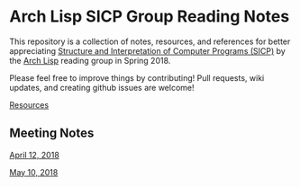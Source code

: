 # Arch Lisp SICP Group Reading Notes 

This repository is a collection of notes, resources, and references for better appreciating [Structure and Interpretation of Computer Programs (SICP)][0] by the [Arch Lisp][1] reading group in Spring 2018.

Please feel free to improve things by contributing!  Pull requests, wiki updates, and creating github issues are welcome!

[0]: http://mitpress.mit.edu/sites/default/files/sicp/index.html
[1]: https://www.meetup.com/Arch-Lisp/

[Resources](https://github.com/archlisp/sicp-group-reading/blob/master/resources.md)

## Meeting Notes

[April 12, 2018](2018-04-12.md)

[May 10, 2018](2018-05-10.md)
